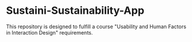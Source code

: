 # Sustaini-Sustainability-App
This repository is designed to fulfill a course "Usability and Human Factors in Interaction Design" requirements.
